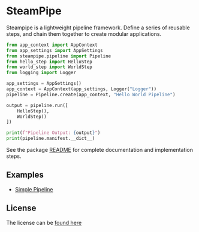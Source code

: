 # SteamPipe
Steampipe is a lightweight pipeline framework. Define a series of reusable steps, and chain them together to create modular applications.

```python
from app_context import AppContext
from app_settings import AppSettings
from steampipe.pipeline import Pipeline
from hello_step import HelloStep
from world_step import WorldStep
from logging import Logger

app_settings = AppSettings()
app_context = AppContext(app_settings, Logger("Logger"))
pipeline = Pipeline.create(app_context, "Hello World Pipeline")

output = pipeline.run([
    HelloStep(),
    WorldStep()
])

print(f"Pipeline Output: {output}")
print(pipeline.manifest.__dict__)
```

See the package [README](./src/steampipe/README.md) for complete documentation and implementation steps.

## Examples

* [Simple Pipeline](./examples/simple_pipeline/README.md)

## License
The license can be [found here](./LICENSE)
